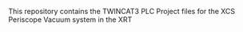 This repository contains the TWINCAT3 PLC Project files for the XCS Periscope Vacuum system in the XRT

